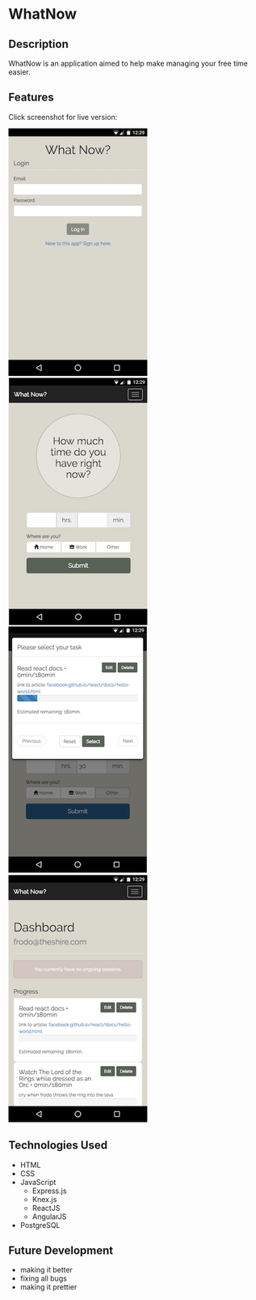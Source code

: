 # WhatNow

## Description
  WhatNow is an application aimed to help make managing your free time easier.

## Features
  Click screenshot for live version:

  [![WhatNow: Login Screen](/public/images/q3-login.png)](https://whatnowapp.herokuapp.com/) [![WhatNow: Time Input](/public/images/q3-time-input.png)](https://whatnowapp.herokuapp.com/) [![WhatNow: Task Select](/public/images/q3-task-select.png)](https://whatnowapp.herokuapp.com/) [![WhatNow: Dashboard](/public/images/q3-dashboard.png)](https://whatnowapp.herokuapp.com/)
  
## Technologies Used

  * HTML
  * CSS
  * JavaScript
    * Express.js
    * Knex.js
    * ReactJS
    * AngularJS
  * PostgreSQL

## Future Development

  * making it better
  * fixing all bugs
  * making it prettier
